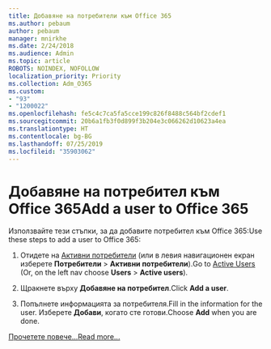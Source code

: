 ```yaml
---
title: Добавяне на потребители към Office 365
ms.author: pebaum
author: pebaum
manager: mnirkhe
ms.date: 2/24/2018
ms.audience: Admin
ms.topic: article
ROBOTS: NOINDEX, NOFOLLOW
localization_priority: Priority
ms.collection: Adm_O365
ms.custom:
- "93"
- "1200022"
ms.openlocfilehash: fe5c4c7ca5fa5cce199c826f8488c564bf2cdef1
ms.sourcegitcommit: 20b6a1fb3f0d899f3b204e3c066262d10623a4ea
ms.translationtype: HT
ms.contentlocale: bg-BG
ms.lasthandoff: 07/25/2019
ms.locfileid: "35903062"
---
```

# <a name="add-a-user-to-office-365"></a><span data-ttu-id="62cc9-102">Добавяне на потребител към Office 365</span><span class="sxs-lookup"><span data-stu-id="62cc9-102">Add a user to Office 365</span></span>

<span data-ttu-id="62cc9-103">Използвайте тези стъпки, за да добавите потребител към Office 365:</span><span class="sxs-lookup"><span data-stu-id="62cc9-103">Use these steps to add a user to Office 365:</span></span>
  
1. <span data-ttu-id="62cc9-104">Отидете на [Активни потребители](https://admin.microsoft.com/Adminportal/Home?source=applauncher#/users) (или в левия навигационен екран изберете **Потребители** \> **Активни потребители**).</span><span class="sxs-lookup"><span data-stu-id="62cc9-104">Go to [Active Users](https://admin.microsoft.com/Adminportal/Home?source=applauncher#/users) (Or, on the left nav choose **Users** \> **Active users**).</span></span>

2. <span data-ttu-id="62cc9-105">Щракнете върху **Добавяне на потребител**.</span><span class="sxs-lookup"><span data-stu-id="62cc9-105">Click **Add a user**.</span></span>

3. <span data-ttu-id="62cc9-106">Попълнете информацията за потребителя.</span><span class="sxs-lookup"><span data-stu-id="62cc9-106">Fill in the information for the user.</span></span> <span data-ttu-id="62cc9-107">Изберете **Добави**, когато сте готови.</span><span class="sxs-lookup"><span data-stu-id="62cc9-107">Choose **Add** when you are done.</span></span>

[<span data-ttu-id="62cc9-108">Прочетете повече...</span><span class="sxs-lookup"><span data-stu-id="62cc9-108">Read more...</span></span>](https://support.office.com/article/1970f7d6-03b5-442f-b385-5880b9c256ec)
  